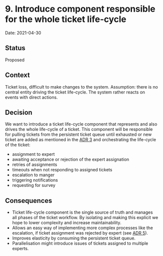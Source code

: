 # 9. Introduce component responsible for the whole ticket life-cycle

Date: 2021-04-30

## Status

Proposed

## Context

Ticket loss, difficult to make changes to the system. Assumption: there is no central entity driving the ticket life-cycle. The system rather reacts on events with direct actions.

## Decision

We want to introduce a ticket life-cycle component that represents and also drives the whole life-cycle of a ticket. This component will be responsible for pulling tickets from the persistent ticket queue until exhausted or new ticket are added as mentioned in the [ADR 3](./003%20Segregate%20ticket%20creation%20into%20a%20separate%20container.md) and orchestrating the life-cycle of the ticket:
- assignment to expert
- awaiting acceptance or rejection of the expert assignation
- retries of assignments
- timeouts when not responding to assigned tickets
- escalation to manger
- triggering notifications
- requesting for survey

## Consequences

- Ticket life-cycle component is the single source of truth and manages all phases of the ticket workflow. By isolating and making this explicit we hope to lower complexity and increase maintainability.
- Allows an easy way of implementing more complex processes like the escalation, if ticket assignment was rejected by expert (see [ADR 5](./005%20Expert%20needs%20to%20actively%20accept%20or%20reject%20an%20assigned%20ticket.md)).
- Improves elasticity by consuming the persistent ticket queue.
- Parallelisation might introduce issues of tickets assigned to multiple experts.
